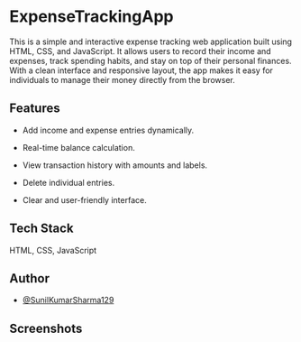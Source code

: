# ExpenseTrackingApp

This is a simple and interactive expense tracking web application built using HTML, CSS, and JavaScript. It allows users to record their income and expenses, track spending habits, and stay on top of their personal finances. With a clean interface and responsive layout, the app makes it easy for individuals to manage their money directly from the browser.


## Features


- Add income and expense entries dynamically.

- Real-time balance calculation.

- View transaction history with amounts and labels.

- Delete individual entries.

- Clear and user-friendly interface.

  
## Tech Stack

HTML, CSS, JavaScript

 

## Author
- [@SunilKumarSharma129](https://github.com/SunilKumarSharma129)
 
 
## Screenshots
 
 
